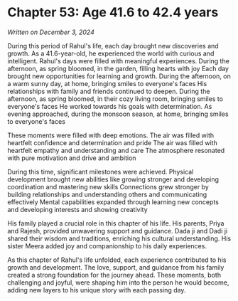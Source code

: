 # Chapter 53: Age 41.6 to 42.4 years

_Written on December 3, 2024_

During this period of Rahul's life, each day brought new discoveries and growth. As a 41.6-year-old, he experienced the world with curious and intelligent. Rahul's days were filled with meaningful experiences. During the afternoon, as spring bloomed, in the garden, filling hearts with joy Each day brought new opportunities for learning and growth. During the afternoon, on a warm sunny day, at home, bringing smiles to everyone's faces His relationships with family and friends continued to deepen. During the afternoon, as spring bloomed, in their cozy living room, bringing smiles to everyone's faces He worked towards his goals with determination. As evening approached, during the monsoon season, at home, bringing smiles to everyone's faces 

These moments were filled with deep emotions. The air was filled with heartfelt confidence and determination and pride The air was filled with heartfelt empathy and understanding and care The atmosphere resonated with pure motivation and drive and ambition 

During this time, significant milestones were achieved. Physical development brought new abilities like growing stronger and developing coordination and mastering new skills Connections grew stronger by building relationships and understanding others and communicating effectively Mental capabilities expanded through learning new concepts and developing interests and showing creativity 

His family played a crucial role in this chapter of his life. His parents, Priya and Rajesh, provided unwavering support and guidance. Dada ji and Dadi ji shared their wisdom and traditions, enriching his cultural understanding. His sister Meera added joy and companionship to his daily experiences. 

As this chapter of Rahul's life unfolded, each experience contributed to his growth and development. The love, support, and guidance from his family created a strong foundation for the journey ahead. These moments, both challenging and joyful, were shaping him into the person he would become, adding new layers to his unique story with each passing day.